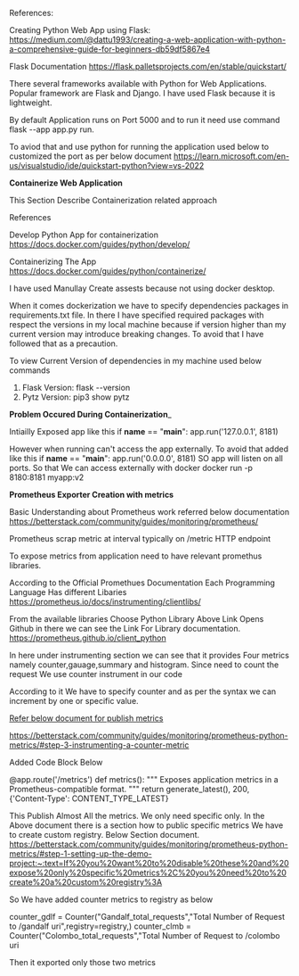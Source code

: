 References:

Creating Python Web App using Flask:
https://medium.com/@dattu1993/creating-a-web-application-with-python-a-comprehensive-guide-for-beginners-db59df5867e4

Flask Documentation
https://flask.palletsprojects.com/en/stable/quickstart/

There several frameworks available with Python for Web Applications. Popular framework are Flask and Django. I have used Flask because it is lightweight.

By default Application runs on Port 5000 and to run it need use command   flask --app app.py run. 

To aviod that and use python for running the application used below to customized the port  as per below document 
https://learn.microsoft.com/en-us/visualstudio/ide/quickstart-python?view=vs-2022 

**Containerize Web Application**

This Section Describe Containerization related approach

References

Develop Python App  for containerization
https://docs.docker.com/guides/python/develop/

Containerizing The App
https://docs.docker.com/guides/python/containerize/ 

I have used Manullay Create assests because not using docker desktop.

When it comes dockerization we have to specify dependencies packages in requirements.txt file. 
In there I have specified required packages with respect the versions in my local machine because if version higher than my current version may introduce breaking changes. To avoid that I have followed that as a precaution.

To view Current Version of dependencies in my machine used below commands 

1. Flask Version: flask --version
2. Pytz Version: pip3 show pytz

__Problem Occured During Containerization___

Intiailly Exposed app like this 
if __name__ == "__main__":
    app.run('127.0.0.1', 8181)

However when running can't access the app externally. To avoid that added like this 
if __name__ == "__main__":
    app.run('0.0.0.0', 8181)
SO app will listen on all ports. So that We can access externally with docker 
docker run -p 8180:8181 myapp:v2

__Prometheus Exporter Creation with metrics__

Basic Understanding about Prometheus work  referred below documentation
https://betterstack.com/community/guides/monitoring/prometheus/

Prometheus scrap metric at interval typically on /metric  HTTP endpoint 

To expose metrics from application need to have relevant promethus libraries.

According to the Official Promethues Documentation Each Programming Language Has different Libaries 
https://prometheus.io/docs/instrumenting/clientlibs/

From the available libraries Choose Python Library 
Above Link Opens Github in there we can see the Link For Library documentation.
https://prometheus.github.io/client_python 

In here under instrumenting section we can see that it provides Four metrics namely counter,gauage,summary and histogram.
Since need to count the request We use counter instrument in our code 

According to it We have to specify counter and as per the syntax we can increment by one or specific value.

<ins>Refer below document for publish metrics</ins>

https://betterstack.com/community/guides/monitoring/prometheus-python-metrics/#step-3-instrumenting-a-counter-metric

Added Code Block Below 

@app.route('/metrics')
def metrics():
    """ Exposes application metrics in a Prometheus-compatible format. """
    return generate_latest(), 200, {'Content-Type': CONTENT_TYPE_LATEST}

This Publish Almost All the metrics. We only need specific only. In the Above document there is a section how to public specific metrics
We have to create custom registry. Below Section document.
https://betterstack.com/community/guides/monitoring/prometheus-python-metrics/#step-1-setting-up-the-demo-project:~:text=If%20you%20want%20to%20disable%20these%20and%20expose%20only%20specific%20metrics%2C%20you%20need%20to%20create%20a%20custom%20registry%3A 

So We have added counter metrics to registry as below 

counter_gdlf = Counter("Gandalf_total_requests","Total Number of Request to /gandalf uri",registry=registry,)
counter_clmb = Counter("Colombo_total_requests","Total Number of Request to /colombo uri

Then it exported only those two metrics